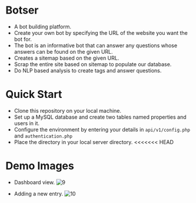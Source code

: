 # Botser
- A bot building platform.
- Create your own bot by specifying the URL of the website you want the bot for.
- The bot is an informative bot that can answer any questions whose answers can be found on the given URL. 
- Creates a sitemap based on the given URL.
- Scrap the entire site based on sitemap to populate our database.
- Do NLP based analysis to create tags and answer questions. 

# Quick Start
- Clone this repository on your local machine.
- Set up a MySQL database and create two tables named properties and users in it.
- Configure the environment by entering your details in <code>api/v1/config.php</code> and <code>authentication.php</code> 
- Place the directory in your local server directory.
<<<<<<< HEAD

# Demo Images 
- Dashboard view.
![9](https://cloud.githubusercontent.com/assets/15071438/19735012/6ced8f16-9bc7-11e6-89ee-8076cc37f779.PNG)

- Adding a new entry.
![10](https://cloud.githubusercontent.com/assets/15071438/19735013/6d0b84c6-9bc7-11e6-97dd-9c2138f13070.PNG)


